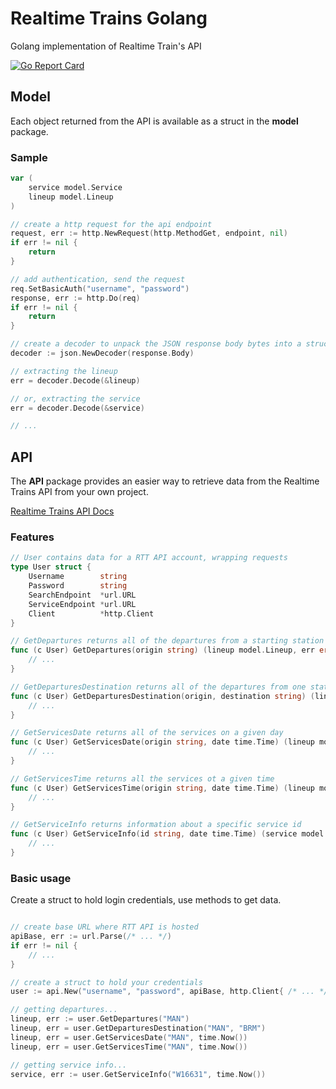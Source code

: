 # Realtime Trains Golang
Golang implementation of Realtime Train's API

[![Go Report Card](https://goreportcard.com/badge/github.com/georgeprice/realtime-trains-golang)](https://goreportcard.com/report/github.com/georgeprice/realtime-trains-golang)

## Model
Each object returned from the API is available as a struct in the __model__ package.

### Sample
```go
var (
    service model.Service
    lineup model.Lineup
)

// create a http request for the api endpoint
request, err := http.NewRequest(http.MethodGet, endpoint, nil)
if err != nil {
    return
}

// add authentication, send the request
req.SetBasicAuth("username", "password")
response, err := http.Do(req)
if err != nil {
    return
}

// create a decoder to unpack the JSON response body bytes into a struct
decoder := json.NewDecoder(response.Body)

// extracting the lineup 
err = decoder.Decode(&lineup)

// or, extracting the service
err = decoder.Decode(&service)

// ...
```

## API

The __API__ package provides an easier way to retrieve data from the Realtime Trains API from your own project.

[Realtime Trains API Docs](https://www.realtimetrains.co.uk/about/developer/pull/docs/)

### Features

```go
// User contains data for a RTT API account, wrapping requests
type User struct {
	Username        string
	Password        string
	SearchEndpoint  *url.URL
	ServiceEndpoint *url.URL
	Client          *http.Client
}

// GetDepartures returns all of the departures from a starting station
func (c User) GetDepartures(origin string) (lineup model.Lineup, err error) {
	// ... 
}

// GetDeparturesDestination returns all of the departures from one station to another
func (c User) GetDeparturesDestination(origin, destination string) (lineup model.Lineup, err error) {
	// ...
}

// GetServicesDate returns all of the services on a given day
func (c User) GetServicesDate(origin string, date time.Time) (lineup model.Lineup, err error) {
	// ...
}

// GetServicesTime returns all the services ot a given time
func (c User) GetServicesTime(origin string, date time.Time) (lineup model.Lineup, err error) {
	// ...
}

// GetServiceInfo returns information about a specific service id
func (c User) GetServiceInfo(id string, date time.Time) (service model.Service, err error) {
	// ...
}
```

### Basic usage
Create a struct to hold login credentials, use methods to get data.
```go

// create base URL where RTT API is hosted
apiBase, err := url.Parse(/* ... */)
if err != nil {
	// ...
}

// create a struct to hold your credentials
user := api.New("username", "password", apiBase, http.Client{ /* ... */ })

// getting departures...
lineup, err := user.GetDepartures("MAN")
lineup, err = user.GetDeparturesDestination("MAN", "BRM")
lineup, err = user.GetServicesDate("MAN", time.Now())
lineup, err = user.GetServicesTime("MAN", time.Now())

// getting service info...
service, err := user.GetServiceInfo("W16631", time.Now())

```
